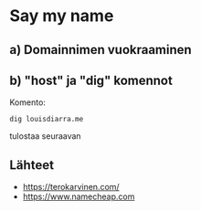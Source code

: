 # Say my name

## a) Domainnimen vuokraaminen

## b) "host" ja "dig" komennot

Komento:

    dig louisdiarra.me
    
tulostaa seuraavan

## Lähteet 

 - https://terokarvinen.com/
 - https://www.namecheap.com
